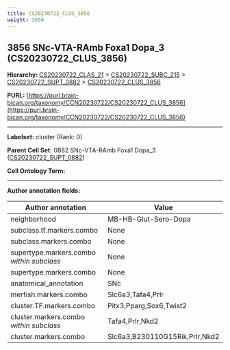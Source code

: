 ```yaml
---
title: CS20230722_CLUS_3856
weight: 3856
---
```

## 3856 SNc-VTA-RAmb Foxa1 Dopa_3 (CS20230722_CLUS_3856)
<b>Hierarchy: </b>
[CS20230722_CLAS_21](../CS20230722_CLAS_21) >
[CS20230722_SUBC_215](../CS20230722_SUBC_215) >
[CS20230722_SUPT_0882](../CS20230722_SUPT_0882) >
[CS20230722_CLUS_3856](../CS20230722_CLUS_3856)

**PURL:** [https://purl.brain-bican.org/taxonomy/CCN20230722/CS20230722_CLUS_3856](https://purl.brain-bican.org/taxonomy/CCN20230722/CS20230722_CLUS_3856)

---


**Labelset:** cluster (Rank: 0)

**Parent Cell Set:** 0882 SNc-VTA-RAmb Foxa1 Dopa_3 ([CS20230722_SUPT_0882](../CS20230722_SUPT_0882))



**Cell Ontology Term:** 

[MARKER GENES.]: #


---

[TRANSFERRED ANNOTATIONS.]: #


[AUTHOR ANNOTATION FIELDS.]: #


**Author annotation fields:**

| Author annotation | Value |
|-------------------|-------|
|neighborhood|MB-HB-Glut-Sero-Dopa|
|subclass.tf.markers.combo|None|
|subclass.markers.combo|None|
|supertype.markers.combo _within subclass_|None|
|supertype.markers.combo|None|
|anatomical_annotation|SNc|
|merfish.markers.combo|Slc6a3,Tafa4,Prlr|
|cluster.TF.markers.combo|Pitx3,Pparg,Sox6,Twist2|
|cluster.markers.combo _within subclass_|Tafa4,Prlr,Nkd2|
|cluster.markers.combo|Slc6a3,B230110G15Rik,Prlr,Nkd2|
